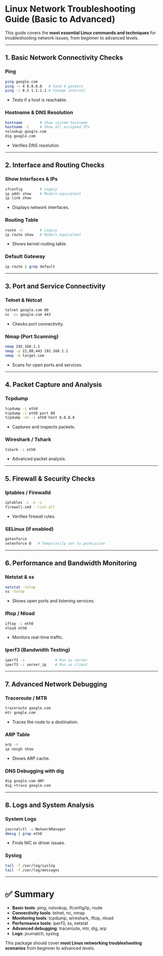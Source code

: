 
# Linux Network Troubleshooting Guide (Basic to Advanced)

This guide covers the **most essential Linux commands and techniques** for troubleshooting network issues, from beginner to advanced levels.

---

## 1. Basic Network Connectivity Checks

### Ping
```bash
ping google.com
ping -c 4 8.8.8.8   # Send 4 packets
ping -i 0.5 1.1.1.1 # Change interval
```
- Tests if a host is reachable.

### Hostname & DNS Resolution
```bash
hostname        # Show system hostname
hostname -I     # Show all assigned IPs
nslookup google.com
dig google.com
```
- Verifies DNS resolution.

---

## 2. Interface and Routing Checks

### Show Interfaces & IPs
```bash
ifconfig        # Legacy
ip addr show    # Modern equivalent
ip link show
```
- Displays network interfaces.

### Routing Table
```bash
route -n        # Legacy
ip route show   # Modern equivalent
```
- Shows kernel routing table.

### Default Gateway
```bash
ip route | grep default
```

---

## 3. Port and Service Connectivity

### Telnet & Netcat
```bash
telnet google.com 80
nc -zv google.com 443
```
- Checks port connectivity.

### Nmap (Port Scanning)
```bash
nmap 192.168.1.1
nmap -p 22,80,443 192.168.1.1
nmap -A target.com
```
- Scans for open ports and services.

---

## 4. Packet Capture and Analysis

### Tcpdump
```bash
tcpdump -i eth0
tcpdump -i eth0 port 80
tcpdump -nn -i eth0 host 8.8.8.8
```
- Captures and inspects packets.

### Wireshark / Tshark
```bash
tshark -i eth0
```
- Advanced packet analysis.

---

## 5. Firewall & Security Checks

### Iptables / Firewalld
```bash
iptables -L -n -v
firewall-cmd --list-all
```
- Verifies firewall rules.

### SELinux (if enabled)
```bash
getenforce
setenforce 0   # Temporarily set to permissive
```

---

## 6. Performance and Bandwidth Monitoring

### Netstat & ss
```bash
netstat -tulnp
ss -tulnp
```
- Shows open ports and listening services.

### Iftop / Nload
```bash
iftop -i eth0
nload eth0
```
- Monitors real-time traffic.

### Iperf3 (Bandwidth Testing)
```bash
iperf3 -s              # Run as server
iperf3 -c server_ip    # Run as client
```

---

## 7. Advanced Network Debugging

### Traceroute / MTR
```bash
traceroute google.com
mtr google.com
```
- Traces the route to a destination.

### ARP Table
```bash
arp -n
ip neigh show
```
- Shows ARP cache.

### DNS Debugging with dig
```bash
dig google.com ANY
dig +trace google.com
```

---

## 8. Logs and System Analysis

### System Logs
```bash
journalctl -u NetworkManager
dmesg | grep eth0
```
- Finds NIC or driver issues.

### Syslog
```bash
tail -f /var/log/syslog
tail -f /var/log/messages
```

---

# ✅ Summary

- **Basic tools**: ping, nslookup, ifconfig/ip, route
- **Connectivity tools**: telnet, nc, nmap
- **Monitoring tools**: tcpdump, wireshark, iftop, nload
- **Performance tools**: iperf3, ss, netstat
- **Advanced debugging**: traceroute, mtr, dig, arp
- **Logs**: journalctl, syslog

This package should cover **most Linux networking troubleshooting scenarios** from beginner to advanced levels.
